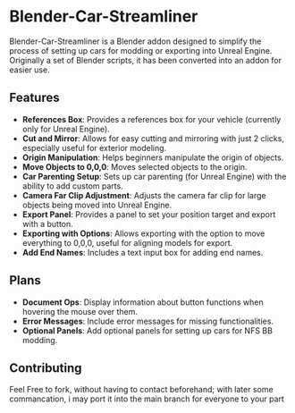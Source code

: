 # Blender-Car-Streamliner

Blender-Car-Streamliner is a Blender addon designed to simplify the process of setting up cars for modding or exporting into Unreal Engine. Originally a set of Blender scripts, it has been converted into an addon for easier use.

## Features

- **References Box**: Provides a references box for your vehicle (currently only for Unreal Engine).
- **Cut and Mirror**: Allows for easy cutting and mirroring with just 2 clicks, especially useful for exterior modeling.
- **Origin Manipulation**: Helps beginners manipulate the origin of objects.
- **Move Objects to 0,0,0**: Moves selected objects to the origin.
- **Car Parenting Setup**: Sets up car parenting (for Unreal Engine) with the ability to add custom parts.
- **Camera Far Clip Adjustment**: Adjusts the camera far clip for large objects being moved into Unreal Engine.
- **Export Panel**: Provides a panel to set your position target and export with a button.
- **Exporting with Options**: Allows exporting with the option to move everything to 0,0,0, useful for aligning models for export.
- **Add End Names**: Includes a text input box for adding end names.

## Plans

- **Document Ops**: Display information about button functions when hovering the mouse over them.
- **Error Messages**: Include error messages for missing functionalities.
- **Optional Panels**: Add optional panels for setting up cars for NFS BB modding.

## Contributing
Feel Free to fork, without having to contact beforehand; with later some commancation, i may port it into the main branch for everyone to your part
